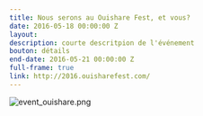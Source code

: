 ```yaml
---
title: Nous serons au Ouishare Fest, et vous?
date: 2016-05-18 00:00:00 Z
layout: 
description: courte descritpion de l'événement
bouton: détails
end-date: 2016-05-21 00:00:00 Z
full-frame: true
link: http://2016.ouisharefest.com/
---
```


![event_ouishare.png]({{site.baseurl}}/img/medias/event_ouishare.png)
